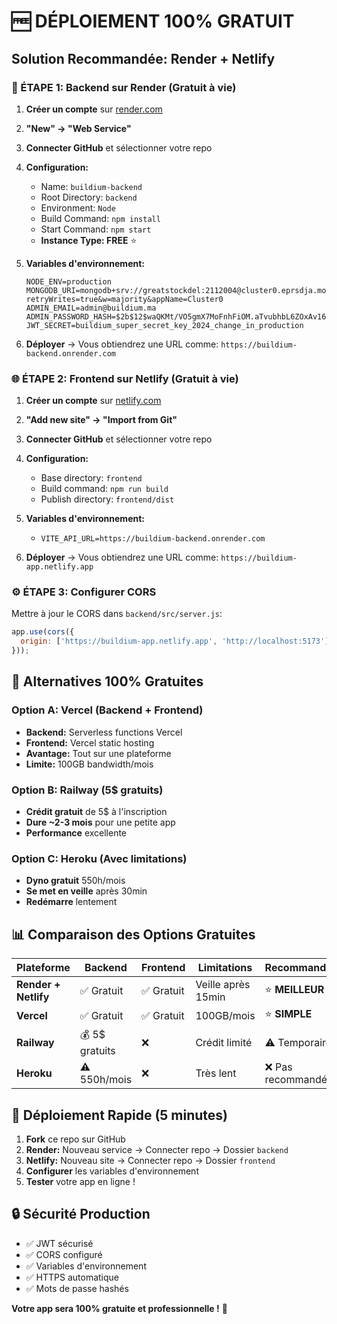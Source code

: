 # 🆓 DÉPLOIEMENT 100% GRATUIT

## Solution Recommandée: Render + Netlify

### 🔧 ÉTAPE 1: Backend sur Render (Gratuit à vie)

1. **Créer un compte** sur [render.com](https://render.com)
2. **"New" → "Web Service"**
3. **Connecter GitHub** et sélectionner votre repo
4. **Configuration:**
   - Name: `buildium-backend`
   - Root Directory: `backend`
   - Environment: `Node`
   - Build Command: `npm install`
   - Start Command: `npm start`
   - **Instance Type: FREE** ⭐

5. **Variables d'environnement:**
   ```
   NODE_ENV=production
   MONGODB_URI=mongodb+srv://greatstockdel:2112004@cluster0.eprsdja.mongodb.net/?retryWrites=true&w=majority&appName=Cluster0
   ADMIN_EMAIL=admin@buildium.ma
   ADMIN_PASSWORD_HASH=$2b$12$waQKMt/VO5gmX7MoFnhFiOM.aTvubhbL6ZOxAv16MjJH/bxEn.rKy
   JWT_SECRET=buildium_super_secret_key_2024_change_in_production
   ```

6. **Déployer** → Vous obtiendrez une URL comme: `https://buildium-backend.onrender.com`

### 🌐 ÉTAPE 2: Frontend sur Netlify (Gratuit à vie)

1. **Créer un compte** sur [netlify.com](https://netlify.com)
2. **"Add new site" → "Import from Git"**
3. **Connecter GitHub** et sélectionner votre repo
4. **Configuration:**
   - Base directory: `frontend`
   - Build command: `npm run build`
   - Publish directory: `frontend/dist`

5. **Variables d'environnement:**
   - `VITE_API_URL=https://buildium-backend.onrender.com`

6. **Déployer** → Vous obtiendrez une URL comme: `https://buildium-app.netlify.app`

### ⚙️ ÉTAPE 3: Configurer CORS

Mettre à jour le CORS dans `backend/src/server.js`:
```javascript
app.use(cors({ 
  origin: ['https://buildium-app.netlify.app', 'http://localhost:5173']
}));
```

## 🎯 Alternatives 100% Gratuites

### Option A: Vercel (Backend + Frontend)
- **Backend:** Serverless functions Vercel
- **Frontend:** Vercel static hosting
- **Avantage:** Tout sur une plateforme
- **Limite:** 100GB bandwidth/mois

### Option B: Railway (5$ gratuits)
- **Crédit gratuit** de 5$ à l'inscription
- **Dure ~2-3 mois** pour une petite app
- **Performance** excellente

### Option C: Heroku (Avec limitations)
- **Dyno gratuit** 550h/mois
- **Se met en veille** après 30min
- **Redémarre** lentement

## 📊 Comparaison des Options Gratuites

| Plateforme | Backend | Frontend | Limitations | Recommandation |
|------------|---------|----------|-------------|----------------|
| **Render + Netlify** | ✅ Gratuit | ✅ Gratuit | Veille après 15min | ⭐ **MEILLEUR** |
| **Vercel** | ✅ Gratuit | ✅ Gratuit | 100GB/mois | ⭐ **SIMPLE** |
| **Railway** | 💰 5$ gratuits | ❌ | Crédit limité | ⚠️ Temporaire |
| **Heroku** | ⚠️ 550h/mois | ❌ | Très lent | ❌ Pas recommandé |

## 🚀 Déploiement Rapide (5 minutes)

1. **Fork** ce repo sur GitHub
2. **Render:** Nouveau service → Connecter repo → Dossier `backend`
3. **Netlify:** Nouveau site → Connecter repo → Dossier `frontend`
4. **Configurer** les variables d'environnement
5. **Tester** votre app en ligne !

## 🔒 Sécurité Production

- ✅ JWT sécurisé
- ✅ CORS configuré
- ✅ Variables d'environnement
- ✅ HTTPS automatique
- ✅ Mots de passe hashés

**Votre app sera 100% gratuite et professionnelle !** 🎉